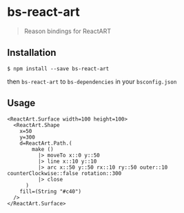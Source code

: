 # bs-react-art

> Reason bindings for ReactART

## Installation

```console
$ npm install --save bs-react-art
```

then `bs-react-art` to `bs-dependencies` in your `bsconfig.json`

## Usage

```reason
<ReactArt.Surface width=100 height=100>
  <ReactArt.Shape
    x=50
    y=300
    d=ReactArt.Path.(
        make ()
          |> moveTo x::0 y::50
          |> line x::10 y::10
          |> arc x::50 y::50 rx::10 ry::50 outer::10 counterClockwise::false rotation::300
          |> close
      )
    fill=(String "#c40")
  />
</ReactArt.Surface>
```

